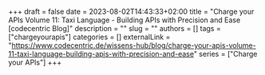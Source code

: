 +++ 
draft = false
date = 2023-08-02T14:43:33+02:00
title = "Charge your APIs Volume 11: Taxi Language - Building APIs with Precision and Ease [codecentric Blog]"
description = ""
slug = ""
authors = []
tags = ["chargeyourapis"]
categories = []
externalLink = "https://www.codecentric.de/wissens-hub/blog/charge-your-apis-volume-11-taxi-language-building-apis-with-precision-and-ease"
series = ["Charge your APIs"]
+++
